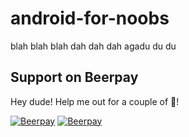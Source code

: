 
# android-for-noobs

blah blah blah
dah dah dah
agadu du du

## Support on Beerpay
Hey dude! Help me out for a couple of :beers:!

[![Beerpay](https://beerpay.io/shaharsol/android-for-noobs/badge.svg?style=beer-square)](https://beerpay.io/shaharsol/android-for-noobs)  [![Beerpay](https://beerpay.io/shaharsol/android-for-noobs/make-wish.svg?style=flat-square)](https://beerpay.io/shaharsol/android-for-noobs?focus=wish)
